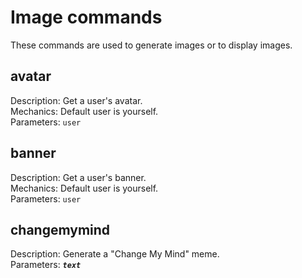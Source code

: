 # Image commands
These commands are used to generate images or to display images.

## avatar
Description: Get a user's avatar. \
Mechanics: Default user is yourself. \
Parameters: `user`

## banner
Description: Get a user's banner. \
Mechanics: Default user is yourself. \
Parameters: `user`

## changemymind
Description: Generate a "Change My Mind" meme. \
Parameters: ***`text`***